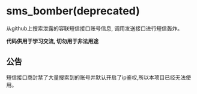 sms_bomber(deprecated)
===

从github上搜索泄露的容联短信接口账号信息, 调用发送接口进行短信轰炸。

**代码供用于学习交流, 切勿用于非法用途**

## 公告
短信接口商封禁了大量搜索到的账号并默认开启了ip鉴权,所以本项目已经无法使用。